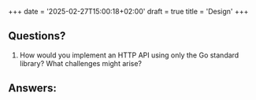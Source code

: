 +++
date = '2025-02-27T15:00:18+02:00'
draft = true
title = 'Design'
+++

## Questions?
1. How would you implement an HTTP API using only the Go standard library? What challenges might arise?

## Answers:
